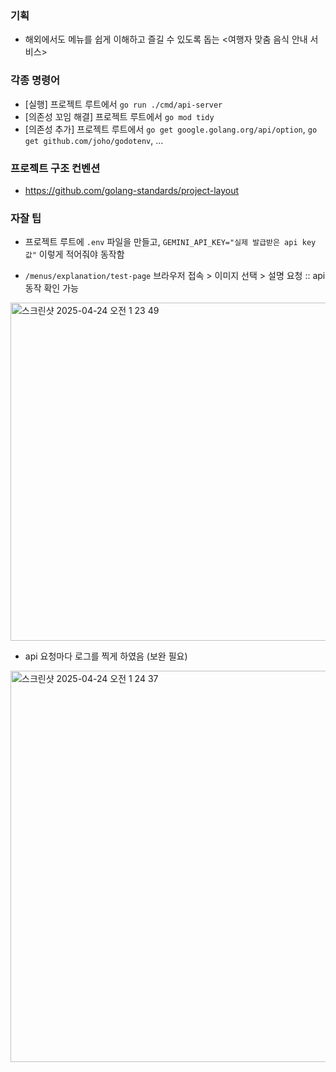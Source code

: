 ### 기획
* 해외에서도 메뉴를 쉽게 이해하고 즐길 수 있도록 돕는 <여행자 맞춤 음식 안내 서비스>

### 각종 명령어
* [실행] 프로젝트 루트에서 `go run ./cmd/api-server`
* [의존성 꼬임 해결] 프로젝트 루트에서 `go mod tidy`
* [의존성 추가] 프로젝트 루트에서 `go get google.golang.org/api/option`, `go get github.com/joho/godotenv`, ...

### 프로젝트 구조 컨벤션
* https://github.com/golang-standards/project-layout

### 자잘 팁
* 프로젝트 루트에 `.env` 파일을 만들고, `GEMINI_API_KEY="실제 발급받은 api key 값"` 이렇게 적어줘야 동작함

* `/menus/explanation/test-page` 브라우저 접속 > 이미지 선택 > 설명 요청 :: api 동작 확인 가능

<img width="541" alt="스크린샷 2025-04-24 오전 1 23 49" src="https://github.com/user-attachments/assets/404fa6e3-cd3a-4641-a0e5-881700da5c41" />

* api 요청마다 로그를 찍게 하였음 (보완 필요)

<img width="626" alt="스크린샷 2025-04-24 오전 1 24 37" src="https://github.com/user-attachments/assets/ffa7e5ce-4cee-41d4-ab7d-a3a2805e1efc" />
